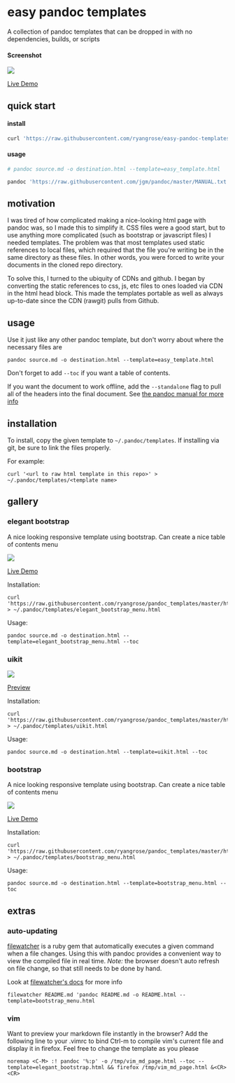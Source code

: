 # easy pandoc templates

A collection of pandoc templates that can be dropped in with no dependencies, builds, or scripts 

#### Screenshot
![](https://raw.githubusercontent.com/ryangrose/easy-pandoc-templates/master/samples/screenshots/elegant_bootstrap_menu.png)

[Live Demo](http://htmlpreview.github.io/?https://github.com/ryangrose/easy-pandoc-templates/blob/master/samples/elegant_bootstrap_menu_sample.html)

## quick start

#### install

``` bash
curl 'https://raw.githubusercontent.com/ryangrose/easy-pandoc-templates/master/html/easy_template.html' > ~/.pandoc/templates/easy_template.html
```

#### usage

``` bash
# pandoc source.md -o destination.html --template=easy_template.html

pandoc 'https://raw.githubusercontent.com/jgm/pandoc/master/MANUAL.txt' -o sample.html -f markdown --template html.template --toc
```

## motivation

I was tired of how complicated making a nice-looking html page with pandoc was, so I made this to simplify it.
CSS files were a good start, but to use anything more complicated (such as bootstrap or javascript files) I needed templates.
The problem was that most templates used static references to local files, which required that the file you're writing be in the same
directory as these files. In other words, you were forced to write your documents in the cloned repo directory.

To solve this, I turned to the ubiquity of CDNs and github. I began by converting the static references to css, js, etc files to
ones loaded via CDN in the html head block.
This made the templates portable as well as always up-to-date since the CDN (rawgit) pulls from Github.

## usage

Use it just like any other pandoc template, but don't worry about where the necessary files are

```
pandoc source.md -o destination.html --template=easy_template.html
```

Don't forget to add `--toc` if you want a table of contents.

If you want the document to work offline, add the `--standalone` flag to pull all of the headers
into the final document. See [the pandoc manual for more info](https://pandoc.org/MANUAL.html)

## installation

To install, copy the given template to `~/.pandoc/templates`. If installing
via git, be sure to link the files properly.

For example:

```
curl '<url to raw html template in this repo>' > ~/.pandoc/templates/<template name>
```

## gallery

### elegant bootstrap

A nice looking responsive template using bootstrap. Can create a nice table of contents menu

![](https://raw.githubusercontent.com/ryangrose/easy-pandoc-templates/master/samples/screenshots/elegant_bootstrap_menu.png)

[Live Demo](http://htmlpreview.github.io/?https://github.com/ryangrose/easy-pandoc-templates/blob/master/samples/elegant_bootstrap_menu_sample.html)

Installation:

```
curl 'https://raw.githubusercontent.com/ryangrose/pandoc_templates/master/html/elegant_bootstrap_menu.html' > ~/.pandoc/templates/elegant_bootstrap_menu.html
```

Usage:

```
pandoc source.md -o destination.html --template=elegant_bootstrap_menu.html --toc
```

### uikit

![](https://raw.githubusercontent.com/ryangrose/easy-pandoc-templates/master/samples/screenshots/uikit.png)

[Preview](http://htmlpreview.github.io/?https://github.com/ryangrose/easy-pandoc-templates/blob/master/samples/uikit_sample.html)

Installation:

```
curl 'https://raw.githubusercontent.com/ryangrose/pandoc_templates/master/html/uikit.html' > ~/.pandoc/templates/uikit.html
```

Usage:

```
pandoc source.md -o destination.html --template=uikit.html --toc
```

### bootstrap

A nice looking responsive template using bootstrap. Can create a nice table of contents menu

![](https://raw.githubusercontent.com/ryangrose/easy-pandoc-templates/master/samples/screenshots/bootstrap_menu.png)

[Live Demo](http://htmlpreview.github.io/?https://github.com/ryangrose/easy-pandoc-templates/blob/master/samples/bootstrap_menu.html)

Installation:

```
curl 'https://raw.githubusercontent.com/ryangrose/pandoc_templates/master/html/bootstrap_menu.html' > ~/.pandoc/templates/bootstrap_menu.html
```

Usage:

```
pandoc source.md -o destination.html --template=bootstrap_menu.html --toc
```

## extras

### auto-updating

[filewatcher](https://github.com/thomasfl/filewatcher) is a ruby gem that
automatically executes a given command when a file changes. Using this
with pandoc provides a convenient way to view the compiled file in real
time. *Note:* the browser doesn't auto refresh on file change, so that still
needs to be done by hand.

Look at [filewatcher's docs](https://github.com/thomasfl/filewatcher) for more info

```
filewatcher README.md 'pandoc README.md -o README.html --template=bootstrap_menu.html
```

### vim

Want to preview your markdown file instantly in the browser? Add the following line to your .vimrc to bind Ctrl-m to compile vim's current file and display it in firefox.
Feel free to change the template as you please

``` vimscript
noremap <C-M> :! pandoc '%:p' -o /tmp/vim_md_page.html --toc --template=elegant_bootstrap.html && firefox /tmp/vim_md_page.html &<CR><CR>
```
